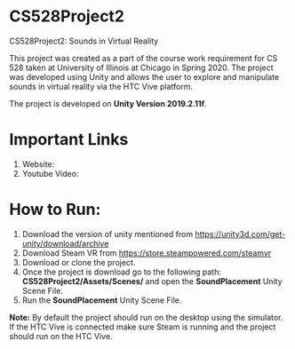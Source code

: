 # CS528Project2
CS528Project2: Sounds in Virtual Reality

This project was created as a part of the course work requirement for CS 528 taken at University of Illinois at Chicago in Spring 2020. The project was developed using Unity and allows the user to explore and manipulate sounds in virtual reality via the HTC Vive platform.

The project is developed on **Unity Version 2019.2.11f**.

# Important Links

1. Website:
2. Youtube Video:


# How to Run:

1. Download the version of unity mentioned from https://unity3d.com/get-unity/download/archive
2. Download Steam VR from https://store.steampowered.com/steamvr
3. Download or clone the project.
4. Once the project is download go to the following path: **CS528Project2/Assets/Scenes/** and open the **SoundPlacement** Unity Scene File.
5. Run the **SoundPlacement** Unity Scene File.

**Note:** By default the project should run on the desktop using the simulator. If the HTC Vive is connected make sure Steam is running and the project should run on the HTC Vive.
